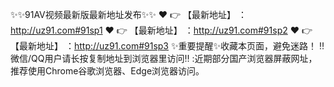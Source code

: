 ✨✨91AV视频最新版最新地址发布✨✨
❤️ 👉 【最新地址】 ：http://uz91.com#91sp1
❤️ 👉 【最新地址】 ：http://uz91.com#91sp2
❤️ 👉 【最新地址】 ：http://uz91.com#91sp3
✨重要提醒✨收藏本页面，避免迷路！
‼️微信/QQ用户请长按复制地址到浏览器里访问‼
:近期部分国产浏览器屏蔽网址，推荐使用Chrome谷歌浏览器、Edge浏览器访问。

